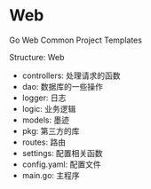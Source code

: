# Web

Go Web Common Project Templates

Structure:
Web
 - controllers: 处理请求的函数
 - dao: 数据库的一些操作
 - logger: 日志
 - logic: 业务逻辑
 - models: 墨迹
 - pkg: 第三方的库
 - routes: 路由
 - settings: 配置相关函数
 - config.yaml: 配置文件
 - main.go: 主程序